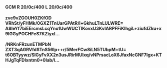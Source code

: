 #### GCM R 20/0c/400 L 20/0c/400
**zve9vZGOUH0ZKfOD**<br/>**VRhSt/yFHMk/0GXZ1TnUarGPAtR/l+GkhuLTnLULWRE=**<br/>**A8IeYf7biEErcmsLcqYno1UwWUCTIKovxU3KvlARPFFiKIhgiL+ziufdZku+x9lGGyPOCHFeS7KZiyxI...**<br/><br/>
**/NRKnFRzunETMPbN**<br/>**ZXT3qAGRVfdSTnS56lp++r/5MerFCw8iLN5TUbpM+tU=**<br/>**t6OBTyywz/SlGyFvXX2n3usJRirMUIxq/vNPrsacLoX6JfaxNcGNF7Igx+KTHJgTqFDIxntm0+0Iab/l...**